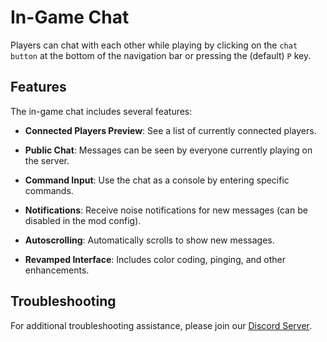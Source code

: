 # In-Game Chat

Players can chat with each other while playing by clicking on the `chat button` at the bottom of the navigation bar or pressing the (default) `P` key.

## Features

The in-game chat includes several features:

* **Connected Players Preview**: See a list of currently connected players.

* **Public Chat**: Messages can be seen by everyone currently playing on the server.

* **Command Input**: Use the chat as a console by entering specific commands.

* **Notifications**: Receive noise notifications for new messages (can be disabled in the mod config).

* **Autoscrolling**: Automatically scrolls to show new messages.

* **Revamped Interface**: Includes color coding, pinging, and other enhancements.

## Troubleshooting

For additional troubleshooting assistance, please join our [Discord Server](https://discord.gg/NCsArSaqBW).
